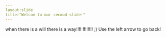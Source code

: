```yaml
---
layout:slide
title:"Welcom to our secmod slide!"
---
```

when there is a will there is a way!!!!!!!!!!!!! ;)
Use the left arrow to go back!
